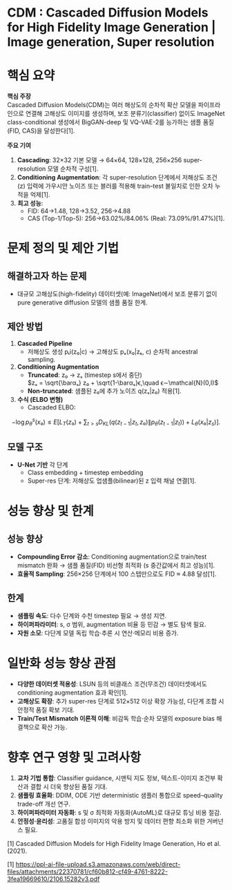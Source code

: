 # CDM : Cascaded Diffusion Models for High Fidelity Image Generation | Image generation, Super resolution
# 핵심 요약

**핵심 주장**  
Cascaded Diffusion Models(CDM)는 여러 해상도의 순차적 확산 모델을 파이프라인으로 연결해 고해상도 이미지를 생성하며, 보조 분류기(classifier) 없이도 ImageNet class-conditional 생성에서 BigGAN-deep 및 VQ-VAE-2를 능가하는 샘플 품질(FID, CAS)을 달성한다[1].

**주요 기여**  
1. **Cascading**: 32×32 기본 모델 → 64×64, 128×128, 256×256 super-resolution 모델 순차적 구성[1].  
2. **Conditioning Augmentation**: 각 super-resolution 단계에서 저해상도 조건(z) 입력에 가우시안 노이즈 또는 블러를 적용해 train–test 불일치로 인한 오차 누적을 억제[1].  
3. **최고 성능**:  
   - FID: 64→1.48, 128→3.52, 256→4.88  
   - CAS (Top-1/Top-5): 256→63.02%/84.06% (Real: 73.09%/91.47%)[1].

# 문제 정의 및 제안 기법

## 해결하고자 하는 문제  
- 대규모 고해상도(high-fidelity) 데이터셋(예: ImageNet)에서 보조 분류기 없이 pure generative diffusion 모델의 샘플 품질 한계.

## 제안 방법  
1) **Cascaded Pipeline**  
   - 저해상도 생성 pₜi(z₀|c) → 고해상도 pₓ(x₀|zₖ, c) 순차적 ancestral sampling.  
2) **Conditioning Augmentation**  
   - **Truncated**: z₀ → zₛ (timestep s에서 중단)  
  $zₛ = \sqrt{\barαₛ} z₀ + \sqrt{1-\barαₛ}ϵ,\quad ϵ∼\mathcal{N}(0,I)$  
   - **Non-truncated**: 샘플된 z₀에 추가 노이즈 q(zₛ|z₀) 적용[1].  
3) **수식 (ELBO 변형)**  
   - Cascaded ELBO:  

  $$
       -\log p^s_θ(x₀) \leq E\bigl[L_T(z₀)+\sum_{t>s}D_{KL}(q(z_{t-1}|z_t,z₀)\|p_θ(z_{t-1}|z_t)) + L_θ(x₀|z_s)\bigr].
  $$

## 모델 구조  
- **U-Net 기반** 각 단계  
  - Class embedding + timestep embedding  
  - Super-res 단계: 저해상도 업샘플(bilinear)된 z 입력 채널 연결[1].

# 성능 향상 및 한계

## 성능 향상  
- **Compounding Error 감소**: Conditioning augmentation으로 train/test mismatch 완화 → 샘플 품질(FID) 비선형 최적화 (s 중간값에서 최고 성능)[1].  
- **효율적 Sampling**: 256×256 단계에서 100 스텝만으로도 FID ≈ 4.88 달성[1].

## 한계  
- **샘플링 속도**: 다수 단계와 수천 timestep 필요 → 생성 지연.  
- **하이퍼파라미터**: s, σ 범위, augmentation 비율 등 민감 → 별도 탐색 필요.  
- **자원 소모**: 다단계 모델 독립 학습·추론 시 연산·메모리 비용 증가.

# 일반화 성능 향상 관점

- **다양한 데이터셋 적용성**: LSUN 등의 비클래스 조건(무조건) 데이터셋에서도 conditioning augmentation 효과 확인[1].  
- **고해상도 확장**: 추가 super-res 단계로 512×512 이상 확장 가능성, 다단계 조합 시 안정적 품질 확보 기대.  
- **Train/Test Mismatch 이론적 이해**: 비감독 학습·순차 모델의 exposure bias 해결책으로 확산 가능.

# 향후 연구 영향 및 고려사항

1. **교차 기법 통합**: Classifier guidance, 시맨틱 지도 정보, 텍스트-이미지 조건부 확산과 결합 시 더욱 향상된 품질 기대.  
2. **샘플링 효율화**: DDIM, ODE 기반 deterministic 샘플러 통합으로 speed–quality trade-off 개선 연구.  
3. **하이퍼파라미터 자동화**: s 및 σ 최적화 자동화(AutoML)로 대규모 튜닝 비용 절감.  
4. **안정성·윤리성**: 고품질 합성 이미지의 악용 방지 및 데이터 편향 최소화 위한 거버넌스 필요.

[1] Cascaded Diffusion Models for High Fidelity Image Generation, Ho et al. (2021).

[1] https://ppl-ai-file-upload.s3.amazonaws.com/web/direct-files/attachments/22370781/cf60b812-cf49-4761-8222-3fea19669610/2106.15282v3.pdf
